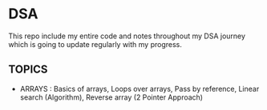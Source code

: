 # DSA
This repo include my entire code and notes throughout my DSA journey which is going to update regularly with my progress.

## TOPICS
- ARRAYS : Basics of arrays, Loops over arrays, Pass by reference, Linear search (Algorithm), Reverse array (2 Pointer Approach)
